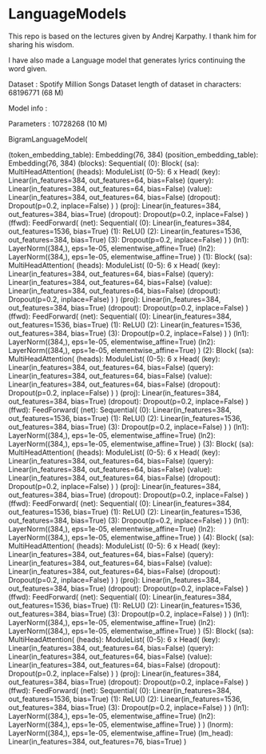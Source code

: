 # LanguageModels
This repo is based on the lectures given by Andrej Karpathy. I thank him for sharing his wisdom.

I have also made a Language model that generates lyrics continuing the word given.  

Dataset : Spotify Million Songs Dataset
length of dataset in characters:  68196771 (68 M)

Model info :

Parameters : 10728268 (10 M)

BigramLanguageModel(

  (token_embedding_table): Embedding(76, 384)
  (position_embedding_table): Embedding(76, 384)
  (blocks): Sequential(
    (0): Block(
      (sa): MultiHeadAttention(
        (heads): ModuleList(
          (0-5): 6 x Head(
            (key): Linear(in_features=384, out_features=64, bias=False)
            (query): Linear(in_features=384, out_features=64, bias=False)
            (value): Linear(in_features=384, out_features=64, bias=False)
            (dropout): Dropout(p=0.2, inplace=False)
          )
        )
        (proj): Linear(in_features=384, out_features=384, bias=True)
        (dropout): Dropout(p=0.2, inplace=False)
      )
      (ffwd): FeedForward(
        (net): Sequential(
          (0): Linear(in_features=384, out_features=1536, bias=True)
          (1): ReLU()
          (2): Linear(in_features=1536, out_features=384, bias=True)
          (3): Dropout(p=0.2, inplace=False)
        )
      )
      (ln1): LayerNorm((384,), eps=1e-05, elementwise_affine=True)
      (ln2): LayerNorm((384,), eps=1e-05, elementwise_affine=True)
    )
    (1): Block(
      (sa): MultiHeadAttention(
        (heads): ModuleList(
          (0-5): 6 x Head(
            (key): Linear(in_features=384, out_features=64, bias=False)
            (query): Linear(in_features=384, out_features=64, bias=False)
            (value): Linear(in_features=384, out_features=64, bias=False)
            (dropout): Dropout(p=0.2, inplace=False)
          )
        )
        (proj): Linear(in_features=384, out_features=384, bias=True)
        (dropout): Dropout(p=0.2, inplace=False)
      )
      (ffwd): FeedForward(
        (net): Sequential(
          (0): Linear(in_features=384, out_features=1536, bias=True)
          (1): ReLU()
          (2): Linear(in_features=1536, out_features=384, bias=True)
          (3): Dropout(p=0.2, inplace=False)
        )
      )
      (ln1): LayerNorm((384,), eps=1e-05, elementwise_affine=True)
      (ln2): LayerNorm((384,), eps=1e-05, elementwise_affine=True)
    )
    (2): Block(
      (sa): MultiHeadAttention(
        (heads): ModuleList(
          (0-5): 6 x Head(
            (key): Linear(in_features=384, out_features=64, bias=False)
            (query): Linear(in_features=384, out_features=64, bias=False)
            (value): Linear(in_features=384, out_features=64, bias=False)
            (dropout): Dropout(p=0.2, inplace=False)
          )
        )
        (proj): Linear(in_features=384, out_features=384, bias=True)
        (dropout): Dropout(p=0.2, inplace=False)
      )
      (ffwd): FeedForward(
        (net): Sequential(
          (0): Linear(in_features=384, out_features=1536, bias=True)
          (1): ReLU()
          (2): Linear(in_features=1536, out_features=384, bias=True)
          (3): Dropout(p=0.2, inplace=False)
        )
      )
      (ln1): LayerNorm((384,), eps=1e-05, elementwise_affine=True)
      (ln2): LayerNorm((384,), eps=1e-05, elementwise_affine=True)
    )
    (3): Block(
      (sa): MultiHeadAttention(
        (heads): ModuleList(
          (0-5): 6 x Head(
            (key): Linear(in_features=384, out_features=64, bias=False)
            (query): Linear(in_features=384, out_features=64, bias=False)
            (value): Linear(in_features=384, out_features=64, bias=False)
            (dropout): Dropout(p=0.2, inplace=False)
          )
        )
        (proj): Linear(in_features=384, out_features=384, bias=True)
        (dropout): Dropout(p=0.2, inplace=False)
      )
      (ffwd): FeedForward(
        (net): Sequential(
          (0): Linear(in_features=384, out_features=1536, bias=True)
          (1): ReLU()
          (2): Linear(in_features=1536, out_features=384, bias=True)
          (3): Dropout(p=0.2, inplace=False)
        )
      )
      (ln1): LayerNorm((384,), eps=1e-05, elementwise_affine=True)
      (ln2): LayerNorm((384,), eps=1e-05, elementwise_affine=True)
    )
    (4): Block(
      (sa): MultiHeadAttention(
        (heads): ModuleList(
          (0-5): 6 x Head(
            (key): Linear(in_features=384, out_features=64, bias=False)
            (query): Linear(in_features=384, out_features=64, bias=False)
            (value): Linear(in_features=384, out_features=64, bias=False)
            (dropout): Dropout(p=0.2, inplace=False)
          )
        )
        (proj): Linear(in_features=384, out_features=384, bias=True)
        (dropout): Dropout(p=0.2, inplace=False)
      )
      (ffwd): FeedForward(
        (net): Sequential(
          (0): Linear(in_features=384, out_features=1536, bias=True)
          (1): ReLU()
          (2): Linear(in_features=1536, out_features=384, bias=True)
          (3): Dropout(p=0.2, inplace=False)
        )
      )
      (ln1): LayerNorm((384,), eps=1e-05, elementwise_affine=True)
      (ln2): LayerNorm((384,), eps=1e-05, elementwise_affine=True)
    )
    (5): Block(
      (sa): MultiHeadAttention(
        (heads): ModuleList(
          (0-5): 6 x Head(
            (key): Linear(in_features=384, out_features=64, bias=False)
            (query): Linear(in_features=384, out_features=64, bias=False)
            (value): Linear(in_features=384, out_features=64, bias=False)
            (dropout): Dropout(p=0.2, inplace=False)
          )
        )
        (proj): Linear(in_features=384, out_features=384, bias=True)
        (dropout): Dropout(p=0.2, inplace=False)
      )
      (ffwd): FeedForward(
        (net): Sequential(
          (0): Linear(in_features=384, out_features=1536, bias=True)
          (1): ReLU()
          (2): Linear(in_features=1536, out_features=384, bias=True)
          (3): Dropout(p=0.2, inplace=False)
        )
      )
      (ln1): LayerNorm((384,), eps=1e-05, elementwise_affine=True)
      (ln2): LayerNorm((384,), eps=1e-05, elementwise_affine=True)
    )
  )
  (lnorm): LayerNorm((384,), eps=1e-05, elementwise_affine=True)
  (lm_head): Linear(in_features=384, out_features=76, bias=True)
)
